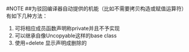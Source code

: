 #NOTE
##为驳回编译器自动提供的机能（比如不需要拷贝构造或赋值运算符）    
有如下几种方法：    
1.  可将相应成员函数声明称private并且不予实现      
2.  可以继承自像Uncopyable这样的base class    
3.  使用=delete 显示声明成删除的       
